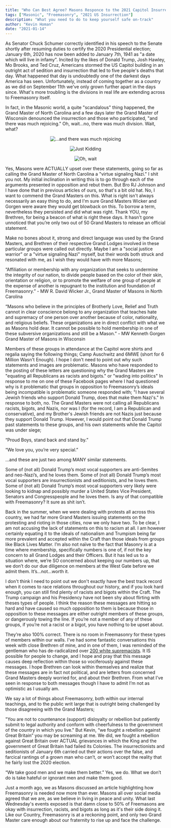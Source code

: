 ```yaml
---
title: "Who Can Best Agree? Masons Responce to the 2021 Capitol Insurrection"
tags: ["Masonic", "Freemasonry", "2021 US Insurrection"]
description: "What you need to do to keep yourself safe on-track"
author: "Kevin Homan"
date: "2021-01-14"
---
```


As Senator Chuck Schumer correctly identified in his speech to the Senate shortly after resuming duties to certify the 2020 Presidential election; January 6th, 2020 has now been added to January 7th, 1941 as "a date which will live in infamy". Incited by the likes of Donald Trump, Josh Hawley, Mo Brooks, and Ted Cruz, Americans stormed the US Capitol building in an outright act of sedition and insurrection that led to five people's deaths that day. What happened that day is undoubtedly one of the darkest days America has seen. Unfortunately, instead of coming together as a country as we did on September 11th we've only grown further apart in the days since. What's more troubling is the divisions in real life are extending across to Freemasonry itself.

In fact, in the Masonic world, a quite "scandalous" thing happened, the Grand Master of North Carolina and a few days later the Grand Master of Wisconsin denounced the insurrection and those who participated, "and there was much rejoicing." Oh, wait…no, there was much division. Wait, what?

<span style="display:block;text-align:center">![...and there was much rejoicing](https://media.giphy.com/media/WIg8P0VNpgH8Q/source.gif)</span>

<span style="display:block;text-align:center">![Just Kidding](https://i.makeagif.com/media/9-11-2015/SnRQfh.gif)</span>

<span style="display:block;text-align:center">![Oh, wait](https://media.giphy.com/media/3oz8xsv9iipBDQdtQY/source.gif)</span>

Yes, Masons were ACTUALLY upset over these statements, going so far as calling the Grand Master of North Carolina a "virtue signaling Nazi." I shit you not. My initial inclination in writing this is to go through each of the arguments presented in opposition and rebut them. But Bro RJ Johnson and I have done that in previous articles of ours, so that's a bit old hat. No, I want to commend the Grand Masters on this. What is right isn't always necessarily an easy thing to do, and I'm sure Grand Masters Wicker and Gorgen were aware they would get blowback on this. To borrow a term, nevertheless they persisted and did what was right. Thank YOU, my Brethren, for being a beacon of what is right these days. It hasn't gone unnoticed that you’re only two out of 50 Grand Masters to release an official statement.

Make no bones about it, strong and direct language was used by the Grand Masters, and Brethren of their respective Grand Lodges involved in these particular groups were called out directly. Maybe I am a "social justice warrior" or a "virtue signaling Nazi" myself, but their words both struck and resonated with me, as I wish they would have with more Masons;

“Affiliation or membership with any organization that seeks to undermine the integrity of our nation, to divide people based on the color of their skin, orientation or religion, or to promote the welfare of one group of people at the expense of another is repugnant to the institution and foundation of Freemasonry.” - MW R. David Wicker Jr., Grand Master of Masons in North Carolina

“Masons who believe in the principles of Brotherly Love, Relief and Truth cannot in clear conscience belong to any organization that teaches hate and supremacy of one person over another because of color, nationality, and religious beliefs. These organizations are in direct conflict with what we as Masons hold dear. It cannot be possible to hold membership in one of these subversive organizations and still be a Mason.” - MW Kenneth Gorgen Grand Master of Masons in Wisconsin

Members of these groups in attendance at the Capitol wore shirts and regalia saying the following things; Camp Auschwitz and 6MWE (short for 6 Million Wasn't Enough). I hope I don't need to point out why such statements and images are problematic. Masons who have responded to the posting of these letters are questioning why the Grand Masters are "equating all Republicans as racists and bigots." or "wading into politics" In response to me on one of these Facebook pages where I had questioned why is it problematic that groups in opposition to Freemasonry’s ideals being incompatible is problematic someone responded with; "I have several Jewish friends who support Donald Trump, does that make them Nazi's." In response to both, no. The Grand Masters were not calling all Republicans racists, bigots, and Nazis, nor was I (for the record, I am a Republican and conservative), and my Brother's Jewish friends are not Nazis just because they support Donald Trump. However, I would point out that Donald Trump past statements to these groups, and his own statements while the Capitol was under siege;

“Proud Boys, stand back and stand by.”

“We love you, you’re very special.”

...and these are just two among MANY similar statements.

Some of (not all) Donald Trump’s most vocal supporters are anti-Semites and neo-Nazi’s, and he loves them. Some of (not all) Donald Trump’s most vocal supporters are insurrectionists and seditionists, and he loves them. Some of (not all) Donald Trump’s most vocal supporters very likely were looking to kidnap and possibly murder a United States Vice President, Senators and Congresspeople and he loves them. Is any of that compatible with Freemasonry? It sure as shit isn’t.

Back in the summer, when we were dealing with protests all across this country, we had far more Grand Masters issuing statements on the protesting and rioting in those cities, now we only have two. To be clear, I am not accusing the lack of statements on this to racism at all. I am however certainly equating it to the ideals of nationalism and Trumpism being far more prevalent and accepted within the Craft than those ideals from groups like Black Lives Matter. I’m also not naïve to the fact that Masonry is at a time where membership, specifically numbers is one of, if not the key concern to all Grand Lodges and their Officers. But it has led us to a situation where, we’re SO concerned about keeping our numbers up, that we don’t do our due diligence on members at the West Gate before we admit them. It’s…not…worth it.

I don't think I need to point out we don't exactly have the best track record when it comes to race relations throughout our history, and if you look hard enough, you can still find plenty of racists and bigots within the Craft. The Trump campaign and his Presidency have not been shy about flirting with theses types of people. I think the reason these messages are hitting so hard and have caused so much opposition to them is because those in opposition to these messages are either outright members of these groups, or dangerously towing the line. If you’re not a member of any of these groups, if you’re not a racist or a bigot, you have nothing to be upset about.

They’re also 100% correct. There is no room in Freemasonry for these types of members within our walls. I've had some fantastic conversations this week with close Brethren of mine, and in one of them, I was reminded of the gentleman who has de-radicalized over [200 white supremacists](https://www.facebook.com/spikecohen/posts/2577200959077271). It IS possible for people to change, and I hope and pray that this message causes deep reflection within those so vociferously against these messages. I hope Brethren can look within themselves and realize that these messages are in fact not political, and are letters from concerned Grand Masters deeply worried for, and about their Brethren. From what I’ve seen in response to both messages though I have to admit I’m not as optimistic as I usually am.

We say a lot of things about Freemasonry, both within our internal teachings, and to the public writ large that is outright being challenged by those disagreeing with the Grand Masters;

"You are not to countenance (support) disloyalty or rebellion but patiently submit to legal authority and conform with cheerfulness to the government of the country in which you live." But Kevin, “we fought a rebellion against Great Britain” you may be screaming at me. We did, we fought a rebellion against Great Britain over ACTUAL grievances in which the King and the government of Great Britain had failed its Colonies. The insurrectionists and seditionists of January 6th carried out their actions over the false, and farcical rantings of a grown man who can’t, or won’t accept the reality that he fairly lost the 2020 election.

“We take good men and we make them better.” Yes, we do. What we don’t do is take hateful or ignorant men and make them good.

Just a month ago, we as Masons discussed an article highlighting how Freemasonry is needed now more than ever. Masons all over social media agreed that we are, as we believe in living in peace and unity. What last Wednesday's events exposed is that damn close to 50% of Freemasons are okay with insurrection, racists, and bigots as long as it's their side doing it. Like our Country, Freemasonry is at a reckoning point, and only two Grand Master care enough about our fraternity to rise up and face the challenge.